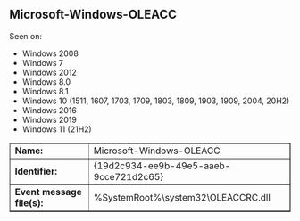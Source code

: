 ## Microsoft-Windows-OLEACC

Seen on:
* Windows 2008
* Windows 7
* Windows 2012
* Windows 8.0
* Windows 8.1
* Windows 10 (1511, 1607, 1703, 1709, 1803, 1809, 1903, 1909, 2004, 20H2)
* Windows 2016
* Windows 2019
* Windows 11 (21H2)

<table border="1" class="docutils">
  <tbody>
    <tr>
      <td><b>Name:</b></td>
      <td>Microsoft-Windows-OLEACC</td>
    </tr>
    <tr>
      <td><b>Identifier:</b></td>
      <td>{19d2c934-ee9b-49e5-aaeb-9cce721d2c65}</td>
    </tr>
    <tr>
      <td><b>Event message file(s):</b></td>
      <td>%SystemRoot%\system32\OLEACCRC.dll</td>
    </tr>
  </tbody>
</table>

&nbsp;

